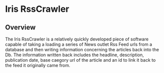 # Iris RssCrawler

## Overview 
The Iris RssCrawler is a relatively quickly developed piece of software capable of taking a loading a series of News outlet Rss Feed urls from a database and then writing information concerning the articles back into the Db.  The information written back includes the headline, description, publication date, base caegory url of the article and an id to link it back to the feed it originally came from.  
